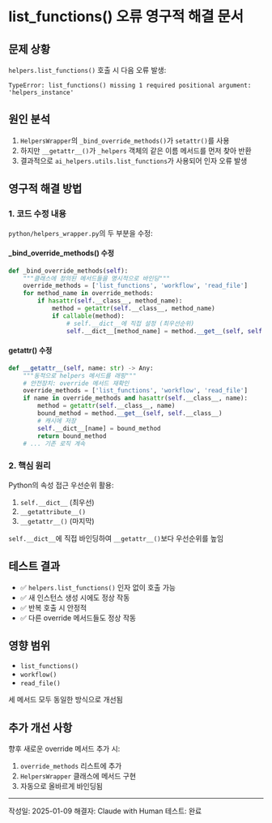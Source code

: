 # list_functions() 오류 영구적 해결 문서

## 문제 상황
`helpers.list_functions()` 호출 시 다음 오류 발생:
```
TypeError: list_functions() missing 1 required positional argument: 'helpers_instance'
```

## 원인 분석
1. `HelpersWrapper`의 `_bind_override_methods()`가 `setattr()`를 사용
2. 하지만 `__getattr__()`가 `_helpers` 객체의 같은 이름 메서드를 먼저 찾아 반환
3. 결과적으로 `ai_helpers.utils.list_functions`가 사용되어 인자 오류 발생

## 영구적 해결 방법

### 1. 코드 수정 내용
`python/helpers_wrapper.py`의 두 부분을 수정:

#### _bind_override_methods() 수정
```python
def _bind_override_methods(self):
    """클래스에 정의된 메서드들을 명시적으로 바인딩"""
    override_methods = ['list_functions', 'workflow', 'read_file']
    for method_name in override_methods:
        if hasattr(self.__class__, method_name):
            method = getattr(self.__class__, method_name)
            if callable(method):
                # self.__dict__에 직접 설정 (최우선순위)
                self.__dict__[method_name] = method.__get__(self, self.__class__)
```

#### __getattr__() 수정
```python
def __getattr__(self, name: str) -> Any:
    """동적으로 helpers 메서드를 래핑"""
    # 안전장치: override 메서드 재확인
    override_methods = ['list_functions', 'workflow', 'read_file']
    if name in override_methods and hasattr(self.__class__, name):
        method = getattr(self.__class__, name)
        bound_method = method.__get__(self, self.__class__)
        # 캐시에 저장
        self.__dict__[name] = bound_method
        return bound_method
    # ... 기존 로직 계속
```

### 2. 핵심 원리
Python의 속성 접근 우선순위 활용:
1. `self.__dict__` (최우선)
2. `__getattribute__()`
3. `__getattr__()` (마지막)

`self.__dict__`에 직접 바인딩하여 `__getattr__()`보다 우선순위를 높임

## 테스트 결과
- ✅ `helpers.list_functions()` 인자 없이 호출 가능
- ✅ 새 인스턴스 생성 시에도 정상 작동
- ✅ 반복 호출 시 안정적
- ✅ 다른 override 메서드들도 정상 작동

## 영향 범위
- `list_functions()`
- `workflow()`  
- `read_file()`

세 메서드 모두 동일한 방식으로 개선됨

## 추가 개선 사항
향후 새로운 override 메서드 추가 시:
1. `override_methods` 리스트에 추가
2. `HelpersWrapper` 클래스에 메서드 구현
3. 자동으로 올바르게 바인딩됨

---
작성일: 2025-01-09
해결자: Claude with Human
테스트: 완료
